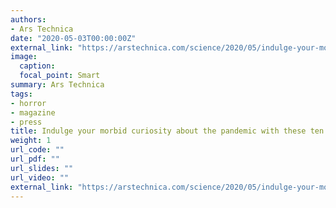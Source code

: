 ```yaml
---
authors:
- Ars Technica
date: "2020-05-03T00:00:00Z"
external_link: "https://arstechnica.com/science/2020/05/indulge-your-morbid-curiosity-about-the-pandemic-with-these-ten-films/"
image:
  caption:
  focal_point: Smart
summary: Ars Technica
tags:
- horror
- magazine
- press
title: Indulge your morbid curiosity about the pandemic with these ten films
weight: 1
url_code: ""
url_pdf: ""
url_slides: ""
url_video: ""
external_link: "https://arstechnica.com/science/2020/05/indulge-your-morbid-curiosity-about-the-pandemic-with-these-ten-films/"
---
```

